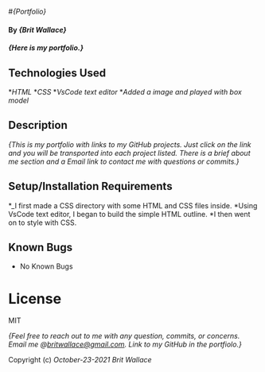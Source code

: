 #_{Portfolio}_

#### By _**{Brit Wallace}**_

#### _{Here is my portfolio.}_

## Technologies Used

*_HTML_
*_CSS_
*_VsCode text editor_
*_Added a image and played with box model_

## Description

_{This is my portfolio with links to my GitHub projects. Just click on the link and you will be transported into each project listed.  There is a brief about me section and a Email link to contact me with questions or commits.}_

## Setup/Installation Requirements

*_I first made a CSS directory with some HTML and CSS files inside. 
*Using VsCode text editor, I began to build the simple HTML outline.
*I then went on to style with CSS.


## Known Bugs

* No Known Bugs

# License

MIT


_{Feel free to reach out to me with any question, commits, or concerns. Email me @britwallace@gmail.com.  Link to my GitHub in the portfiolo.}_


Copyright (c) _October-23-2021_ _Brit Wallace_

